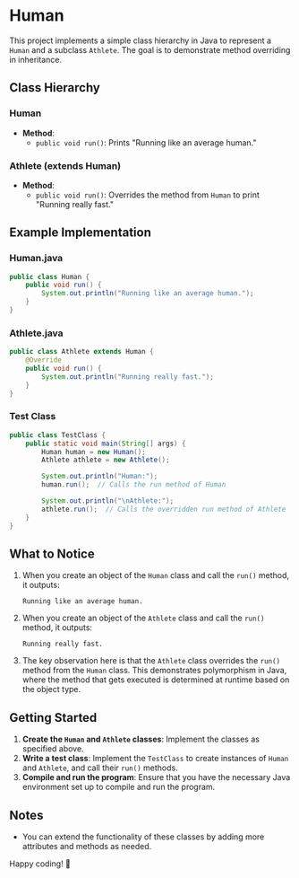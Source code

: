 # Human

This project implements a simple class hierarchy in Java to represent a `Human` and a subclass `Athlete`. The goal is to demonstrate method overriding in inheritance.

## Class Hierarchy

### Human
- **Method**:
    - `public void run()`: Prints "Running like an average human."

### Athlete (extends Human)
- **Method**:
    - `public void run()`: Overrides the method from `Human` to print "Running really fast."

## Example Implementation

### Human.java
```java
public class Human {
    public void run() {
        System.out.println("Running like an average human.");
    }
}
```

### Athlete.java
```java
public class Athlete extends Human {
    @Override
    public void run() {
        System.out.println("Running really fast.");
    }
}
```

### Test Class
```java
public class TestClass {
    public static void main(String[] args) {
        Human human = new Human();
        Athlete athlete = new Athlete();

        System.out.println("Human:");
        human.run();  // Calls the run method of Human

        System.out.println("\nAthlete:");
        athlete.run();  // Calls the overridden run method of Athlete
    }
}
```

## What to Notice

1. When you create an object of the `Human` class and call the `run()` method, it outputs:
   ```
   Running like an average human.
   ```

2. When you create an object of the `Athlete` class and call the `run()` method, it outputs:
   ```
   Running really fast.
   ```

3. The key observation here is that the `Athlete` class overrides the `run()` method from the `Human` class. This demonstrates polymorphism in Java, where the method that gets executed is determined at runtime based on the object type.

## Getting Started

1. **Create the `Human` and `Athlete` classes**: Implement the classes as specified above.
2. **Write a test class**: Implement the `TestClass` to create instances of `Human` and `Athlete`, and call their `run()` methods.
3. **Compile and run the program**: Ensure that you have the necessary Java environment set up to compile and run the program.

## Notes

- You can extend the functionality of these classes by adding more attributes and methods as needed.

Happy coding! 🎉